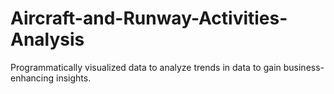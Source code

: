 # Aircraft-and-Runway-Activities-Analysis
Programmatically visualized data to analyze trends in data to gain business-enhancing insights.
